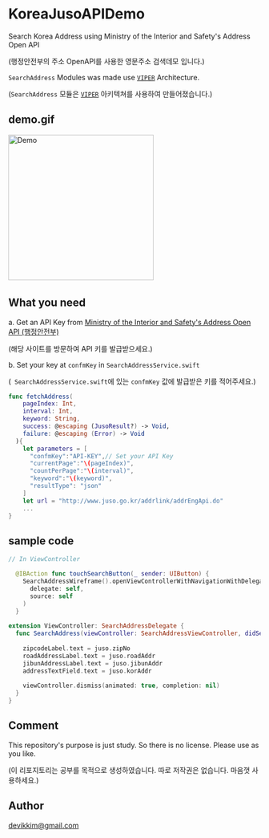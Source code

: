 # KoreaJusoAPIDemo
Search Korea Address using Ministry of the Interior and Safety's Address Open API

(행정안전부의 주소 OpenAPI를 사용한 영문주소 검색데모 입니다.)


```SearchAddress``` Modules was made use [```VIPER```](https://github.com/devikkim/ViperSample) Architecture.

(```SearchAddress``` 모듈은 [```VIPER```](https://github.com/devikkim/ViperSample) 아키텍쳐를 사용하여 만들어졌습니다.)

## demo.gif

<img alt="Demo" src="/resources/demo.gif?raw=true" width="290">&nbsp;


## What you need

a. Get an API Key from [Ministry of the Interior and Safety's Address Open API (행정안전부)](http://www.juso.go.kr/addrlink/main.do?cPath=99MM)

(해당 사이트를 방문하여 API 키를 발급받으세요.)

b. Set your key at ```confmKey``` in ```SearchAddressService.swift```

(``` SearchAddressService.swift```에 있는 ```confmKey``` 값에 발급받은 키를 적어주세요.)

```swift
func fetchAddress(
    pageIndex: Int,
    interval: Int,
    keyword: String,
    success: @escaping (JusoResult?) -> Void,
    failure: @escaping (Error) -> Void
  ){
    let parameters = [
      "confmKey":"API-KEY",// Set your API Key
      "currentPage":"\(pageIndex)",
      "countPerPage":"\(interval)",
      "keyword":"\(keyword)",
      "resultType": "json"
    ]
    let url = "http://www.juso.go.kr/addrlink/addrEngApi.do"
    ...
}
```

## sample code

```swift
// In ViewController

  @IBAction func touchSearchButton(_ sender: UIButton) {
    SearchAddressWireframe().openViewControllerWithNavigationWithDelegate(
      delegate: self,
      source: self
    )
  }
  
extension ViewController: SearchAddressDelegate {
  func SearchAddress(viewController: SearchAddressViewController, didSelectedJuso juso: Juso) {
    
    zipcodeLabel.text = juso.zipNo
    roadAddressLabel.text = juso.roadAddr
    jibunAddressLabel.text = juso.jibunAddr
    addressTextField.text = juso.korAddr
    
    viewController.dismiss(animated: true, completion: nil)
  }
}

```

## Comment
This repository's purpose is just study. So there is no license. Please use as you like.

(이 리포지토리는 공부를 목적으로 생성하였습니다. 따로 저작권은 없습니다. 마음껏 사용하세요.)

## Author

devikkim@gmail.com

